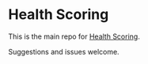 # Health Scoring

This is the main repo for [Health Scoring](https://www.curseforge.com/minecraft/mc-mods/health-scoring).

Suggestions and issues welcome.